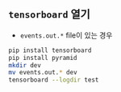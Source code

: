 ## `tensorboard` 열기
+ `events.out.*` file이 있는 경우
```bash
pip install tensorboard
pip install pyramid
mkdir dev
mv events.out.* dev
tensorboard --logdir test
```
